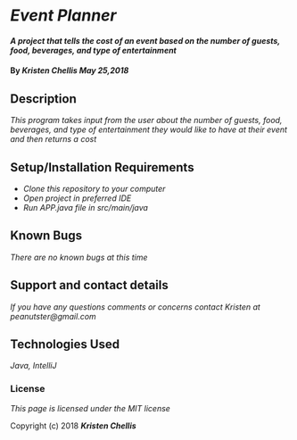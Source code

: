 # _Event Planner_

#### _A project that tells the cost of an event based on the number of guests, food, beverages, and type of entertainment_

#### By _**Kristen Chellis May 25,2018**_

## Description

_This program takes input from the user about the number of guests, food, beverages, and type of entertainment they would like to have at their event and then returns a cost_


## Setup/Installation Requirements

* _Clone this repository to your computer_
* _Open project in preferred IDE_
* _Run APP.java file in src/main/java_


## Known Bugs

_There are no known bugs at this time_

## Support and contact details

_If you have any questions comments or concerns contact Kristen at peanutster@gmail.com_

## Technologies Used

_Java, IntelliJ_

### License

*This page is licensed under the MIT license*

Copyright (c) 2018 **_Kristen Chellis_**
